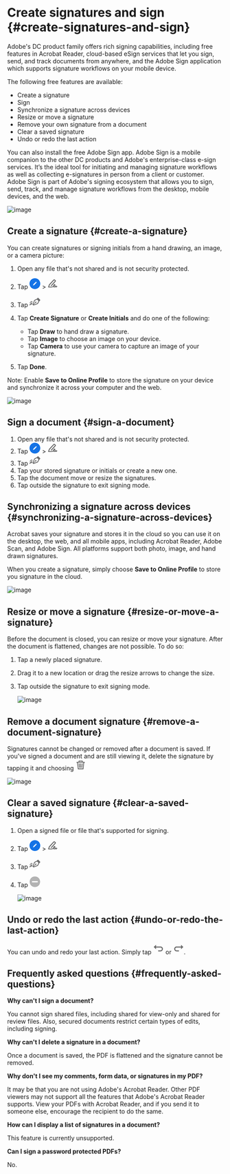 

# Create signatures and sign {#create-signatures-and-sign}

Adobe's DC product family offers rich signing capabilities, including free features in Acrobat Reader, cloud-based eSign services that let you sign, send, and track documents from anywhere, and the Adobe Sign application which supports signature workflows on your mobile device.

The following free features are available:

* Create a signature
* Sign
* Synchronize a signature across devices
* Resize or move a signature
* Remove your own signature  from a document
* Clear a saved signature
* Undo or redo the last action

You can also install the free Adobe Sign app. Adobe Sign is a mobile companion to the other DC products and Adobe's enterprise-class e-sign services. It’s the ideal tool for initiating and managing signature workflows as well as collecting e-signatures in person from a client or customer. Adobe Sign is part of Adobe's signing ecosystem that allows you to sign, send, track, and manage signature workflows from the desktop, mobile devices, and the web.

![image](../imagesios/signworkflow.png)

## Create a signature {#create-a-signature}

You can create signatures or signing initials from a hand drawing, an image, or a camera picture:

1. Open any file that's not shared and is not security protected. 
1. Tap  ![image](./images/editicon.png) > ![image](./images/fillsignicon.png)
1. Tap ![image](./images/signicon.png)
1. Tap **Create Signature** or **Create Initials** and do one of the following:

    * Tap **Draw** to hand draw a signature.
    * Tap **Image**  to choose an image on your device.
    * Tap **Camera** to use your camera to capture an image of your signature.
	
1. Tap **Done**.

Note: Enable **Save to Online Profile** to store the signature on your device and synchronize it across your computer and the web.

   ![image](../imagesios/createsignature.png)

## Sign a document {#sign-a-document}

1. Open any file that's not shared and is not security protected. 
1. Tap  ![image](./images/editicon.png) > ![image](./images/fillsignicon.png)
1. Tap ![image](./images/signicon.png)
1. Tap your stored signature or initials or create a new one. 
1. Tap the document move or resize the signatures.
1. Tap outside the signature to exit signing mode. 

## Synchronizing a signature across devices {#synchronizing-a-signature-across-devices}

Acrobat saves your signature and stores it in the cloud so you can use it on the desktop, the web, and all mobile apps, including Acrobat Reader, Adobe Scan, and Adobe Sign. All platforms support both photo, image, and hand drawn signatures.

When you create a signature, simply choose **Save to Online Profile** to store you signature in the cloud.

   ![image](../imagesios/savetoonlineprofile.png)

## Resize or move a signature {#resize-or-move-a-signature}

Before the document is closed, you can resize or move your signature. After the document is flattened, changes are not possible. To do so:

1. Tap a newly placed signature. 
1. Drag it to a new location or drag the resize arrows to change the size. 
1. Tap outside the signature to exit signing mode. 

   ![image](../imagesios/resizesig.png)

## Remove a document signature {#remove-a-document-signature}

Signatures cannot be changed or removed after a document is saved. If you've signed a document and are still viewing it, delete the signature by tapping it and choosing ![image](./images/deleteicon.png)

   ![image](../imagesios/removesig.png)

## Clear a saved signature {#clear-a-saved-signature}

1. Open a signed file or file that's supported for signing. 
1. Tap  ![image](./images/editicon.png) > ![image](./images/fillsignicon.png)
1. Tap ![image](./images/signicon.png)
1. Tap ![image](./images/clearsigicon.png)

   ![image](../imagesios/deletesig.png)

## Undo or redo the last action {#undo-or-redo-the-last-action}

You can undo and redo your last action. Simply tap ![image](./images/undoicon.png) or ![image](./images/redoicon.png).

## Frequently asked questions {#frequently-asked-questions}

**Why can't I sign a document?**

You cannot sign shared files, including shared for view-only and shared for review files. Also, secured documents restrict certain types of edits, including signing.

**Why can't I delete a signature in a document?**

Once a document is saved, the PDF is flattened and the signature cannot be removed.

**Why don't I see my comments, form data, or signatures in my PDF?**

It may be that you are not using Adobe's Acrobat Reader. Other PDF viewers may not support all the features that Adobe's Acrobat Reader supports. View your PDFs with Acrobat Reader, and if you send it to someone else, encourage the recipient to do the same.

**How can I display a list of signatures in a document?**

This feature is currently unsupported.

**Can I sign a password protected PDFs?**

No.